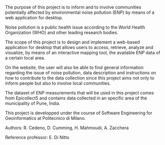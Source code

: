 The purpose of this project is to inform and to involve communities potentially affected by environmental noise pollution (ENP) by means of a web application for desktop. 

Noise pollution is a public health issue according to the World Health Organization (WHO) and other leading research bodies.

The scope of this project is to design and implement a web-based application for desktop that allows users to access, retrieve, analyze and visualize, by means of an interactive mapping tool, the available ENP data of a certain local area.

On the website, the user will also be able to find general information regarding the issue of noise pollution, data description and instructions on how to contribute to the data collection since this project aims not only to inform people but also to involve local communities.

The dataset of ENP measurements that will be used in this project comes from Epicollect5 and contains data collected in an specific area of the municipality of Pune, India.

This project is developped under the course of Software Engineering for Geoinformatics at Politecnico di Milano.

Authors: R. Cedeno, D. Cumming, H. Mahmoudi, A. Zacchera

Reference professor: E. Di Nitto
